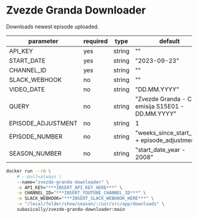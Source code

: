 # Zvezde Granda Downloader

Downloads newest episode uploaded.

| parameter          | required | type   | default                                            |
| ------------------ | -------- | ------ | -------------------------------------------------- |
| API_KEY            | yes      | string | ""                                                 |
| START_DATE         | yes      | string | "2023-09-23"                                       |
| CHANNEL_ID         | yes      | string | ""                                                 |
| SLACK_WEBHOOK      | no       | string | ""                                                 |
| VIDEO_DATE         | no       | string | "DD.MM.YYYY"                                       |
| QUERY              | no       | string | "Zvezde Granda - Cela emisija S15E01 - DD.MM.YYYY" |
| EPISODE_ADJUSTMENT | no       | string | 1                                                  |
| EPISODE_NUMBER     | no       | string | "weeks_since_start_date + episode_adjustmen"       |
| SEASON_NUMBER      | no       | string | "start_date_year - 2008"                           |

```bash
docker run --rm \
    # --pull=always \
    --name="zvezde-granda-downloader" \
    -e API_KEY="***INSERT_API_KEY_HERE***" \
    -e CHANNEL_ID="***INSERT_YOUTUBE_CHANNEL_ID***" \
    -e SLACK_WEBHOOK="***INSERT_SLACK_WEBHOOK_HERE***" \
    -v "/local/folder/show/season/:/usr/src/app/downloads" \
    subasically/zvezde-granda-downloader:main
```

